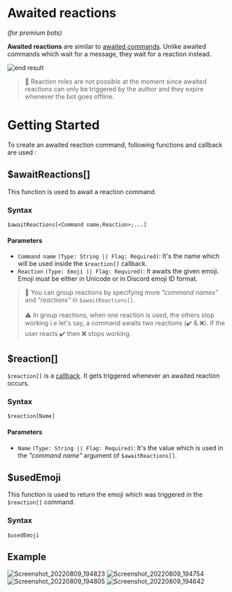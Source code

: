 # Awaited reactions
*(for premium bots)*

**Awaited reactions** are similar to [awaited commands](../guides/awaitedCommands.md). Unlike awaited commands which wait for a message, they wait for a reaction instead. 

![end result](https://i.imgur.com/diskuyv.png)

> 📝 Reaction roles are not possible at the moment since awaited reactions can only be triggered by the author and they expire whenever the bot goes offline.

# Getting Started
To create an awaited reaction command, following functions and callback are used :

## $awaitReactions[]
This function is used to await a reaction command.

### Syntax
```
$awaitReactions[<Command name;Reaction>;...]
```

#### Parameters
- `Command name` `(Type: String || Flag: Required)`: It's the name which will be used inside the `$reaction[]` callback.
- `Reaction` `(Type: Emoji || Flag: Required)`: It awaits the given emoji. Emoji must be either in Unicode or in Discord emoji ID format.


> 📝 You can group reactions by specifying more *"command names"* and *"reactions"* in `$awaitReactions[]`.\
\
> ⚠️ In group reactions, when one reaction is used, the others stop working i.e let's say, a command awaits two reactions (✔️ & ❌). If the user reacts ✔️ then ❌ stops working.

## $reaction[]
`$reaction[]` is a [callback](../callbacks/introduction.md). It gets triggered whenever an awaited reaction occurs.

### Syntax
```
$reaction[Name]
```

#### Parameters
- `Name` `(Type: String || Flag: Required)`: It's the value which is used in the *"command name"* argument of `$awaitReactions[]`.

## $usedEmoji
This function is used to return the emoji which was triggered in the `$reaction[]` command.

### Syntax
```
$usedEmoji
```

## Example
![Screenshot_20220809_194823](https://user-images.githubusercontent.com/95774950/183701101-550bf56c-3cd2-4511-bc03-8f8398fe4d8b.png)
![Screenshot_20220809_194754](https://user-images.githubusercontent.com/95774950/183701030-c82a8744-9dff-4ad9-83b5-2aa64f45cc59.png)
![Screenshot_20220809_194805](https://user-images.githubusercontent.com/95774950/183701074-395c4770-8439-4441-a0ad-5c69ae9cded4.png)
![Screenshot_20220809_194642](https://user-images.githubusercontent.com/95774950/183700978-16ae78d2-a305-4f2b-8388-c55ecadd83cc.png)
